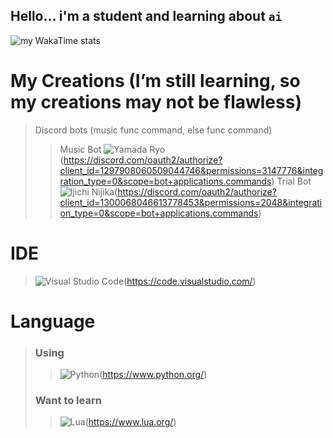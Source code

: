 ## Hello... i'm a student and learning about `ai` 

![my WakaTime stats](https://github-readme-stats.vercel.app/api/wakatime?username=pymood1)

# My Creations (I’m still learning, so my creations may not be flawless)
> Discord bots (music func command, else func command)
>> Music Bot ![Yamada Ryo](https://github.com/pymood1/Assets/raw/main/Nijika.png)(https://discord.com/oauth2/authorize?client_id=1297908060509044746&permissions=3147776&integration_type=0&scope=bot+applications.commands)
>> Trial Bot ![Ijichi Nijika](https://github.com/pymood1/Assets/raw/main/Ryo.png)(https://discord.com/oauth2/authorize?client_id=1300068046613778453&permissions=2048&integration_type=0&scope=bot+applications.commands)

# IDE
> ![Visual Studio Code](https://img.shields.io/badge/Visual%20Studio%20Code-0078d7.svg?style=for-the-badge&logo=visual-studio-code&logoColor=white)(https://code.visualstudio.com/)

# Language
> ### Using
>> ![Python](https://img.shields.io/badge/python-3670A0?style=for-the-badge&logo=python&logoColor=ffdd54)(https://www.python.org/)
>
> ### Want to learn
>> ![Lua](https://img.shields.io/badge/Lua-%232C2D72.svg?style=for-the-badge&logo=lua&logoColor=white)(https://www.lua.org/)
